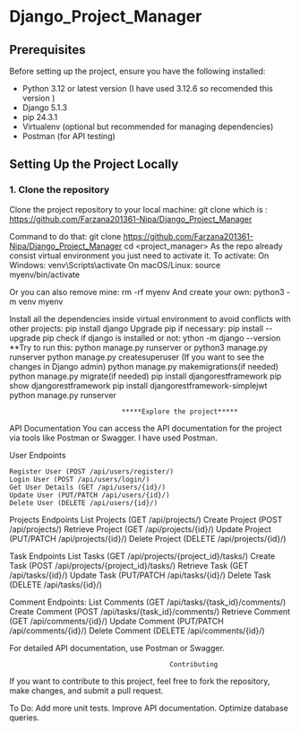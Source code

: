 # Django_Project_Manager

## Prerequisites

Before setting up the project, ensure you have the following installed:

- Python 3.12 or latest version (I have used 3.12.6 so recomended this version )
- Django 5.1.3
- pip 24.3.1
- Virtualenv (optional but recommended for managing dependencies)
- Postman (for API testing)

## Setting Up the Project Locally

### 1. Clone the repository

Clone the project repository to your local machine:
git clone <repository-url> which is : https://github.com/Farzana201361-Nipa/Django_Project_Manager

Command to do that: git clone <https://github.com/Farzana201361-Nipa/Django_Project_Manager>
cd <project_manager>
As the repo already consist virtual environment you just need to activate it. 
To activate:
    On Windows: venv\Scripts\activate
    On macOS/Linux: source myenv/bin/activate

Or you can also remove mine: rm -rf myenv 
And create your own: python3 -m venv myenv 


Install all the dependencies inside virtual environment to avoid conflicts with other projects:
    pip install django
    Upgrade pip if necessary: pip install --upgrade pip 
    check if django is installed or not: ython -m django --version
    **Try to run this: python manage.py runserver or python3 manage.py runserver
    python manage.py createsuperuser (If you want to see the changes in Django admin)
    python manage.py makemigrations(if needed)
    python manage.py migrate(if needed)
    pip install djangorestframework
    pip show djangorestframework
    pip install djangorestframework-simplejwt
    python manage.py runserver

                                *****Explore the project*****




API Documentation
You can access the API documentation for the project via tools like Postman or Swagger. I have used Postman.

User Endpoints

    Register User (POST /api/users/register/)
    Login User (POST /api/users/login/)
    Get User Details (GET /api/users/{id}/)
    Update User (PUT/PATCH /api/users/{id}/)
    Delete User (DELETE /api/users/{id}/)
    
Projects Endpoints
    List Projects (GET /api/projects/)
    Create Project (POST /api/projects/)
    Retrieve Project (GET /api/projects/{id}/)
    Update Project (PUT/PATCH /api/projects/{id}/)
    Delete Project (DELETE /api/projects/{id}/)

Task Endpoints
    List Tasks (GET /api/projects/{project_id}/tasks/)
    Create Task (POST /api/projects/{project_id}/tasks/)
    Retrieve Task (GET /api/tasks/{id}/)
    Update Task (PUT/PATCH /api/tasks/{id}/)
    Delete Task (DELETE /api/tasks/{id}/)

Comment Endpoints:
    List Comments (GET /api/tasks/{task_id}/comments/)
    Create Comment (POST /api/tasks/{task_id}/comments/)
    Retrieve Comment (GET /api/comments/{id}/)
    Update Comment (PUT/PATCH /api/comments/{id}/)
    Delete Comment (DELETE /api/comments/{id}/)

For detailed API documentation, use Postman or Swagger.


                                            Contributing
If you want to contribute to this project, feel free to fork the repository, make changes, and submit a pull request.

To Do:
    Add more unit tests.
    Improve API documentation.
    Optimize database queries.